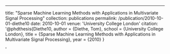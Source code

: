 ---
title: "Sparse Machine Learning Methods with Applications in Multivariate Signal Processing"
collection: publications
permalink: /publication/2010-10-01-diethe10
date: 2010-10-01
venue: 'University College London'
citation: '@phdthesis{Diethe10,
 author = {Diethe, Tom},
 school = {University College London},
 title = {Sparse Machine Learning Methods with Applications in Multivariate Signal Processing},
 year = {2010}
}

'